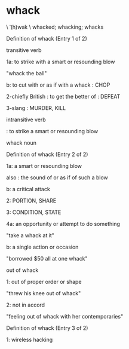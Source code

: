 # whack
\ ˈ(h)wak  \  whacked; whacking; whacks

Definition of whack (Entry 1 of 2)

transitive verb

1a: to strike with a smart or resounding blow

"whack the ball"

b: to cut with or as if with a whack : CHOP

2-chiefly British : to get the better of : DEFEAT

3-slang : MURDER, KILL



intransitive verb

: to strike a smart or resounding blow



whack noun

Definition of whack (Entry 2 of 2)

1a: a smart or resounding blow

also : the sound of or as if of such a blow

b: a critical attack

2: PORTION, SHARE

3: CONDITION, STATE

4a: an opportunity or attempt to do something

"take a whack at it"

b: a single action or occasion

"borrowed $50 all at one whack"



out of whack

1: out of proper order or shape

"threw his knee out of whack"

2: not in accord

"feeling out of whack with her contemporaries"



Definition of whack (Entry 3 of 2)

1: wireless hacking
